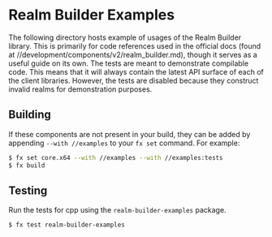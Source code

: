 # Realm Builder Examples

The following directory hosts example of usages of the Realm Builder library.
This is primarily for code references used in the official docs (found at
//development/components/v2/realm_builder.md), though it serves as a useful guide
on its own. The tests are meant to demonstrate compilable code. This means that
it will always contain the latest API surface of each of the client libraries.
However, the tests are disabled because they construct invalid realms for demonstration
purposes.

## Building

If these components are not present in your build, they can be added by
appending `--with //examples` to your `fx set` command. For example:

```bash
$ fx set core.x64 --with //examples --with //examples:tests
$ fx build
```

## Testing

Run the tests for cpp using the `realm-builder-examples` package.

```
$ fx test realm-builder-examples
```